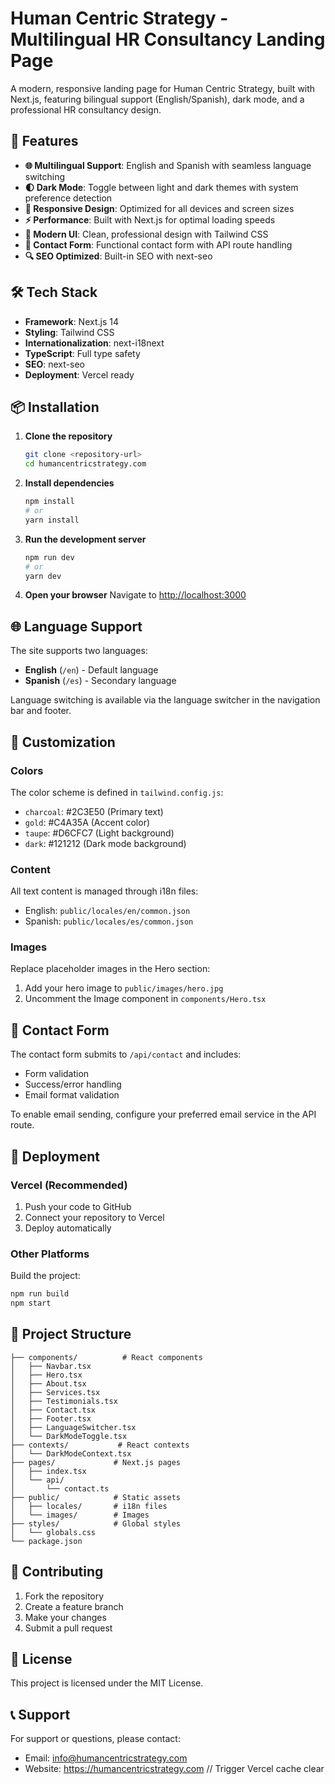 # Human Centric Strategy - Multilingual HR Consultancy Landing Page

A modern, responsive landing page for Human Centric Strategy, built with Next.js, featuring bilingual support (English/Spanish), dark mode, and a professional HR consultancy design.

## 🚀 Features

- **🌐 Multilingual Support**: English and Spanish with seamless language switching
- **🌓 Dark Mode**: Toggle between light and dark themes with system preference detection
- **📱 Responsive Design**: Optimized for all devices and screen sizes
- **⚡ Performance**: Built with Next.js for optimal loading speeds
- **🎨 Modern UI**: Clean, professional design with Tailwind CSS
- **📧 Contact Form**: Functional contact form with API route handling
- **🔍 SEO Optimized**: Built-in SEO with next-seo

## 🛠️ Tech Stack

- **Framework**: Next.js 14
- **Styling**: Tailwind CSS
- **Internationalization**: next-i18next
- **TypeScript**: Full type safety
- **SEO**: next-seo
- **Deployment**: Vercel ready

## 📦 Installation

1. **Clone the repository**
   ```bash
   git clone <repository-url>
   cd humancentricstrategy.com
   ```

2. **Install dependencies**
   ```bash
   npm install
   # or
   yarn install
   ```

3. **Run the development server**
   ```bash
   npm run dev
   # or
   yarn dev
   ```

4. **Open your browser**
   Navigate to [http://localhost:3000](http://localhost:3000)

## 🌐 Language Support

The site supports two languages:
- **English** (`/en`) - Default language
- **Spanish** (`/es`) - Secondary language

Language switching is available via the language switcher in the navigation bar and footer.

## 🎨 Customization

### Colors
The color scheme is defined in `tailwind.config.js`:
- `charcoal`: #2C3E50 (Primary text)
- `gold`: #C4A35A (Accent color)
- `taupe`: #D6CFC7 (Light background)
- `dark`: #121212 (Dark mode background)

### Content
All text content is managed through i18n files:
- English: `public/locales/en/common.json`
- Spanish: `public/locales/es/common.json`

### Images
Replace placeholder images in the Hero section:
1. Add your hero image to `public/images/hero.jpg`
2. Uncomment the Image component in `components/Hero.tsx`

## 📧 Contact Form

The contact form submits to `/api/contact` and includes:
- Form validation
- Success/error handling
- Email format validation

To enable email sending, configure your preferred email service in the API route.

## 🚀 Deployment

### Vercel (Recommended)
1. Push your code to GitHub
2. Connect your repository to Vercel
3. Deploy automatically

### Other Platforms
Build the project:
```bash
npm run build
npm start
```

## 📁 Project Structure

```
├── components/          # React components
│   ├── Navbar.tsx
│   ├── Hero.tsx
│   ├── About.tsx
│   ├── Services.tsx
│   ├── Testimonials.tsx
│   ├── Contact.tsx
│   ├── Footer.tsx
│   ├── LanguageSwitcher.tsx
│   └── DarkModeToggle.tsx
├── contexts/           # React contexts
│   └── DarkModeContext.tsx
├── pages/             # Next.js pages
│   ├── index.tsx
│   └── api/
│       └── contact.ts
├── public/            # Static assets
│   ├── locales/       # i18n files
│   └── images/        # Images
├── styles/            # Global styles
│   └── globals.css
└── package.json
```

## 🤝 Contributing

1. Fork the repository
2. Create a feature branch
3. Make your changes
4. Submit a pull request

## 📄 License

This project is licensed under the MIT License.

## 📞 Support

For support or questions, please contact:
- Email: info@humancentricstrategy.com
- Website: https://humancentricstrategy.com // Trigger Vercel cache clear
